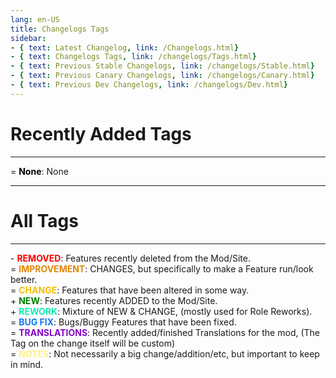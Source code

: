 ```yaml
---
lang: en-US
title: Changelogs Tags
sidebar:
- { text: Latest Changelog, link: /Changelogs.html}
- { text: Changelogs Tags, link: /changelogs/Tags.html}
- { text: Previous Stable Changelogs, link: /changelogs/Stable.html}
- { text: Previous Canary Changelogs, link: /changelogs/Canary.html}
- { text: Previous Dev Changelogs, link: /changelogs/Dev.html}
---
```


# Recently Added Tags
---

= <font color=black><b>None</b></font>: None <br>

---

# All Tags
---

\- <font color=red><b>REMOVED</b></font>: Features recently deleted from the Mod/Site. <br>
= <font color=#e08709><b>IMPROVEMENT</b></font>: CHANGES, but specifically to make a Feature run/look better. <br>
= <font color=#F6BE00><b>CHANGE</b></font>: Features that have been altered in some way. <br>
\+ <font color=green><b>NEW</b></font>: Features recently ADDED to the Mod/Site. <br>
\+ <font color=#12edaf><b>REWORK</b></font>: Mixture of NEW & CHANGE, (mostly used for Role Reworks). <br>
= <font color=#1376f0><b>BUG FIX</b></font>: Bugs/Buggy Features that have been fixed. <br>
= <font color=#8708c7><b>TRANSLATIONS</b></font>: Recently added/finished Translations for the mod, (The Tag on the change itself will be custom) <br>
= <font color=#fdf08e><b>NOTES</b></font>: Not necessarily a big change/addition/etc, but important to keep in mind. <br>